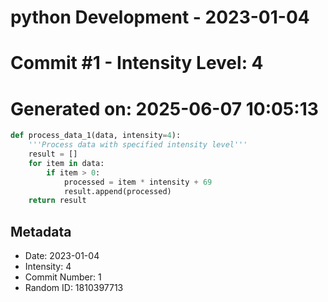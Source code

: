﻿# python Development - 2023-01-04
# Commit #1 - Intensity Level: 4
# Generated on: 2025-06-07 10:05:13
```python
def process_data_1(data, intensity=4):
    '''Process data with specified intensity level'''
    result = []
    for item in data:
        if item > 0:
            processed = item * intensity + 69
            result.append(processed)
    return result
```
## Metadata
- Date: 2023-01-04
- Intensity: 4
- Commit Number: 1
- Random ID: 1810397713
